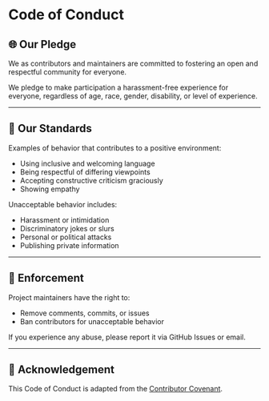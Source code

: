 # Code of Conduct

## 🌐 Our Pledge

We as contributors and maintainers are committed to fostering an open and respectful community for everyone.

We pledge to make participation a harassment-free experience for everyone, regardless of age, race, gender, disability, or level of experience.

---

## 💬 Our Standards

Examples of behavior that contributes to a positive environment:
- Using inclusive and welcoming language
- Being respectful of differing viewpoints
- Accepting constructive criticism graciously
- Showing empathy

Unacceptable behavior includes:
- Harassment or intimidation
- Discriminatory jokes or slurs
- Personal or political attacks
- Publishing private information

---

## 🚨 Enforcement

Project maintainers have the right to:
- Remove comments, commits, or issues
- Ban contributors for unacceptable behavior

If you experience any abuse, please report it via GitHub Issues or email.

---

## 🙏 Acknowledgement

This Code of Conduct is adapted from the [Contributor Covenant](https://www.contributor-covenant.org).